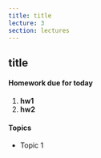 ```yaml
---
title: title
lecture: 3
section: lectures
---
```


## title

#### Homework due for today

1. **hw1**
1. **hw2**

#### Topics

* Topic 1
